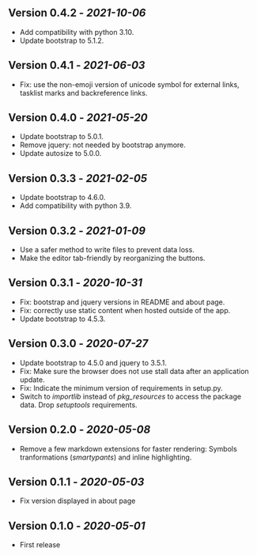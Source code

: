 ## Version 0.4.2 - _2021-10-06_

* Add compatibility with python 3.10.
* Update bootstrap to 5.1.2.

## Version 0.4.1 - _2021-06-03_

* Fix: use the non-emoji version of unicode symbol for external links,
  tasklist marks and backreference links.

## Version 0.4.0 - _2021-05-20_

* Update bootstrap to 5.0.1.
* Remove jquery: not needed by bootstrap anymore.
* Update autosize to 5.0.0.

## Version 0.3.3 - _2021-02-05_

* Update bootstrap to 4.6.0.
* Add compatibility with python 3.9.

## Version 0.3.2 - _2021-01-09_

* Use a safer method to write files to prevent data loss.
* Make the editor tab-friendly by reorganizing the buttons.

## Version 0.3.1 - _2020-10-31_

* Fix: bootstrap and jquery versions in README and about page.
* Fix: correctly use static content when hosted outside of the app.
* Update bootstrap to 4.5.3.

## Version 0.3.0 - _2020-07-27_

* Update bootstrap to 4.5.0 and jquery to 3.5.1.
* Fix: Make sure the browser does not use stall data after an application
  update.
* Fix: Indicate the minimum version of requirements in setup.py.
* Switch to _importlib_ instead of _pkg_resources_ to access the package data.
  Drop _setuptools_ requirements.

## Version 0.2.0 - _2020-05-08_

* Remove a few markdown extensions for faster rendering: Symbols tranformations
  (_smartypants_) and inline highlighting.

## Version 0.1.1 - _2020-05-03_

* Fix version displayed in about page

## Version 0.1.0 - _2020-05-01_

* First release
